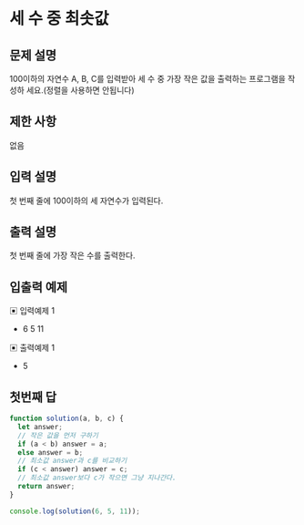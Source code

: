# 세 수 중 최솟값

## 문제 설명

100이하의 자연수 A, B, C를 입력받아 세 수 중 가장 작은 값을 출력하는 프로그램을 작성하 세요.(정렬을 사용하면 안됩니다)

## 제한 사항

없음

## 입력 설명

첫 번째 줄에 100이하의 세 자연수가 입력된다.

## 출력 설명

첫 번째 줄에 가장 작은 수를 출력한다.

## 입출력 예제

▣ 입력예제 1

- 6 5 11

▣ 출력예제 1

- 5
  </br>

## 첫번째 답

```js
function solution(a, b, c) {
  let answer;
  // 작은 값을 먼저 구하기
  if (a < b) answer = a;
  else answer = b;
  // 최소값 answer과 c를 비교하기
  if (c < answer) answer = c;
  // 최소값 answer보다 c가 작으면 그냥 지나간다.
  return answer;
}

console.log(solution(6, 5, 11));
```

</br>
